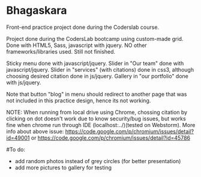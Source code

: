 # Bhagaskara
Front-end practice project done during the Coderslab course.

Project done during the CodersLab bootcamp using custom-made grid.
Done with HTML5, Sass, javascript with jquery. NO other frameworks/libraries used.
Still not finished.

Sticky menu done with javascript/jquery.
Slider in "Our team" done with javascript/jquery.
Slider in "services" (with citations) done in css3, although choosing desired citation done in js/jquery.
Gallery in "our portfolio" done with js/jquery.

Note that button "blog" in menu should redirect to another page that was not included in this practice design, hence its not working.

NOTE: When running from local drive using Chrome, chossing citation by clicking on dot doesn't work due to know security/bug issues, but works fine when chrome run through IDE (localhost:../)(tested on Webstorm).
More info about above issue: https://code.google.com/p/chromium/issues/detail?id=49001 or https://code.google.com/p/chromium/issues/detail?id=45786

#To do:
- add random photos instead of grey circles (for better presentation)
- add more pictures to gallery for testing